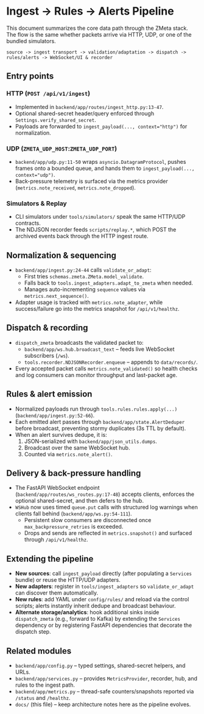 ﻿# Ingest -> Rules -> Alerts Pipeline

This document summarizes the core data path through the ZMeta stack. The flow is the same whether packets arrive via HTTP, UDP, or one of the bundled simulators.

```
source -> ingest transport -> validation/adaptation -> dispatch -> rules/alerts -> WebSocket/UI & recorder
```

## Entry points

### HTTP (`POST /api/v1/ingest`)
- Implemented in `backend/app/routes/ingest_http.py:13-47`.
- Optional shared-secret header/query enforced through `Settings.verify_shared_secret`.
- Payloads are forwarded to `ingest_payload(..., context="http")` for normalization.

### UDP (`ZMETA_UDP_HOST`:`ZMETA_UDP_PORT`)
- `backend/app/udp.py:11-50` wraps `asyncio.DatagramProtocol`, pushes frames onto a bounded queue, and hands them to `ingest_payload(..., context="udp")`.
- Back-pressure telemetry is surfaced via the metrics provider (`metrics.note_received`, `metrics.note_dropped`).

### Simulators & Replay
- CLI simulators under `tools/simulators/` speak the same HTTP/UDP contracts.
- The NDJSON recorder feeds `scripts/replay.*`, which POST the archived events back through the HTTP ingest route.

## Normalization & sequencing
- `backend/app/ingest.py:24-44` calls `validate_or_adapt`:
  - First tries `schemas.zmeta.ZMeta.model_validate`.
  - Falls back to `tools.ingest_adapters.adapt_to_zmeta` when needed.
  - Manages auto-incrementing `sequence` values via `metrics.next_sequence()`.
- Adapter usage is tracked with `metrics.note_adapter`, while success/failure go into the metrics snapshot for `/api/v1/healthz`.

## Dispatch & recording
- `dispatch_zmeta` broadcasts the validated packet to:
  - `backend/app/ws.hub.broadcast_text` – feeds live WebSocket subscribers (`/ws`).
  - `tools.recorder.NDJSONRecorder.enqueue` – appends to `data/records/`.
- Every accepted packet calls `metrics.note_validated()` so health checks and log consumers can monitor throughput and last-packet age.

## Rules & alert emission
- Normalized payloads run through `tools.rules.rules.apply(...)` (`backend/app/ingest.py:52-66`).
- Each emitted alert passes through `backend/app/state.AlertDeduper` before broadcast, preventing stormy duplicates (3s TTL by default).
- When an alert survives dedupe, it is:
  1. JSON-serialized with `backend/app/json_utils.dumps`.
  2. Broadcast over the same WebSocket hub.
  3. Counted via `metrics.note_alert()`.

## Delivery & back-pressure handling
- The FastAPI WebSocket endpoint (`backend/app/routes/ws_routes.py:17-48`) accepts clients, enforces the optional shared-secret, and then defers to the hub.
- `WSHub` now uses timed `queue.put` calls with structured log warnings when clients fall behind (`backend/app/ws.py:54-111`).
  - Persistent slow consumers are disconnected once `max_backpressure_retries` is exceeded.
  - Drops and sends are reflected in `metrics.snapshot()` and surfaced through `/api/v1/healthz`.

## Extending the pipeline
- **New sources**: call `ingest_payload` directly (after populating a `Services` bundle) or reuse the HTTP/UDP adapters.
- **New adapters**: register in `tools/ingest_adapters` so `validate_or_adapt` can discover them automatically.
- **New rules**: add YAML under `config/rules/` and reload via the control scripts; alerts instantly inherit dedupe and broadcast behaviour.
- **Alternate storage/analytics**: hook additional sinks inside `dispatch_zmeta` (e.g., forward to Kafka) by extending the `Services` dependency or by registering FastAPI dependencies that decorate the dispatch step.

## Related modules
- `backend/app/config.py` – typed settings, shared-secret helpers, and URLs.
- `backend/app/services.py` – provides `MetricsProvider`, recorder, hub, and rules to the ingest path.
- `backend/app/metrics.py` – thread-safe counters/snapshots reported via `/status` and `/healthz`.
- `docs/` (this file) – keep architecture notes here as the pipeline evolves.
